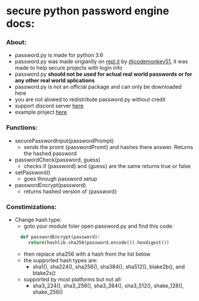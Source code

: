 # secure python password engine docs:
### About:
* password.py is made for python 3.6
* password.py was made origianlly on [repl.it](https://repl.it) by [@codemonkey51](https://repl.it/@codemonkey51/Password-engine), it was made to help secure projects with login info
* password.py **should not be used for actual real world passwords or for any other real world aplications**
* password.py is not an official package and can only be downloaded here
* you are not alowed to redistribute password.py without credit
* support discord server [here](https://discord.gg/NQ7fC63)
* example project [here](https://repl.it/@codemonkey51/Password-engine-example)

### Functions:
* securePasswordInput(passwordPrompt)
  * sends the promt {passwordPromt} and hashes there answer. Returns the hashed password
* passwordCheck(password, guess)
  * checks if {password} and {guess} are the same returns true or false
* setPassword()
  * goes through password setup
* passwordEncrypt(password)
  * returns hashed version of {password}
### Constimizations:
* Change hash type:
  * goto your module foler open password.py and find this code:
  ```python 
    def passwordEncrypt(password):
       return(hashlib.sha256(password.encode()).hexdigest())
  ```
  * then replace sha256 with a hash from the list below
  * the supported hash types are: 
    * sha1(), sha224(), sha256(), sha384(), sha512(), blake2b(), and blake2s()
  * supported by most platforms but not all:
    * sha3_224(), sha3_256(), sha3_384(), sha3_512(), shake_128(), shake_256()
